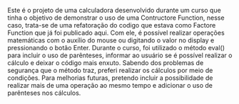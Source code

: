 Este é o projeto de uma calculadora desenvolvido durante um curso que tinha o objetivo de demonstrar o uso de uma Contructore Function, nesse caso, trata-se de uma refatoração do codigo que estava como Factore Function que já foi publicado aqui. Com ele, é possível realizar operações matemáticas com o auxílio do mouse ou digitando o valor no display e pressionando o botão Enter. Durante o curso, foi utilizado o método eval() para incluir o uso de parênteses, informar ao usuário se é possível realizar o cálculo e deixar o código mais enxuto. Sabendo dos problemas de segurança que o método traz, preferi realizar os cálculos por meio de condições. Para melhorias futuras, pretendo incluir a possibilidade de realizar mais de uma operação ao mesmo tempo e adicionar o uso de parênteses nos cálculos.
